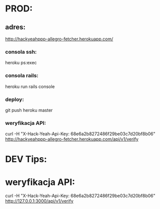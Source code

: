 # PROD:

## adres:
http://hackyeahppp-allegro-fetcher.herokuapp.com/

### consola ssh:
heroku ps:exec

### consola rails:
heroku run rails console

### deploy:
git push heroku master

### weryfikacja API:
curl -H "X-Hack-Yeah-Api-Key: 68e6a2b8272486f29be03c7d20bf8b06" http://hackyeahppp-allegro-fetcher.herokuapp.com/api/v1/verify

# DEV Tips:

# weryfikacja API:
curl -H "X-Hack-Yeah-Api-Key: 68e6a2b8272486f29be03c7d20bf8b06" http://127.0.0.1:3000/api/v1/verify
